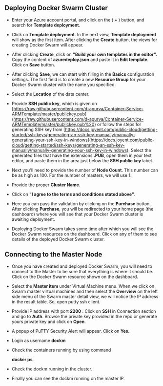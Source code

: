 ## **Deploying Docker Swarm Cluster**

- Enter your Azure account portal, and click on the ( **+** ) button, and search for **Template deployment**.

- Click on **Template deployment**. In the next view, **Template deployment** will show as the first item. After clicking the  **Create**  button, the views for creating Docker Swarm will appear.

- After clicking **Create**, click on **"Build your own templates in the editor".** Copy the content of **azuredeploy.json** and paste it in **Edit template**. Click on **Save** button.

- After clicking **Save**, we can start with filling in the  **Basics**  configuration settings. The first field is to create a new **Resource Group** for your Docker Swarm cluster with the name you specified.

- Select the **Location** of the data center.

- Provide **SSH public key**, which is given on [https://raw.githubusercontent.com/d-apurva/Container-Service-ARMTemplate/master/publickey.pub](https://raw.githubusercontent.com/d-apurva/Container-Service-ARMTemplate/master/publickey.pub%20) or follow the steps for generating SSH key from [https://docs.joyent.com/public-cloud/getting-started/ssh-keys/generating-an-ssh-key-manually/manually-generating-your-ssh-key-in-windows](https://docs.joyent.com/public-cloud/getting-started/ssh-keys/generating-an-ssh-key-manually/manually-generating-your-ssh-key-in-windows). Select the generated files that have the extensions **.PUB**, open them in your text editor, and paste them in the area just below the **SSH public key** label.

- Next you'll need to provide the number of **Node Count**. This number can be as high as 100. For the number of masters, we will use 1.

- Provide the proper **Cluster Name.**

- Click on **"I agree to the terms and conditions stated above"**.

- Here you can pass the validation by clicking on the **Purchase** button. After clicking  **Purchase**, you will be redirected to your home page (the dashboard) where you will see that your Docker Swarm cluster is awaiting deployment.

- Deploying Docker Swarm takes some time after which you will see the Docker Swarm resources on the dashboard. Click on any of them to see details of the deployed Docker Swarm cluster.

## Connecting to the Master Node

- Once you have created and deployed Docker Swarm, you will need to connect to the Master to be sure that everything is where it should be. Click on the Docker Swarm resource shown on the dashboard.

- Select the **Master item** under Virtual Machine menu. When we click on Swarm master virtual machines and then select the **Overview** on the left side menu of the Swarm master detail view, we will notice the IP address in the result table. So, open putty ssh client.

- Provide IP address with port **2200** . Click on **SSH** in Connection section and go to **Auth**. Browse the private key provided in the repo or generate yours private key and click on **Open**.

- A popup of PuTTY Security Alert will appear. Click on **Yes.**

- Login as username **dockm**

- Check the containers running by using command

    **docker ps**

- Check the dockm running in the cluster.

- Finally you can see the dockm running on the master IP.
